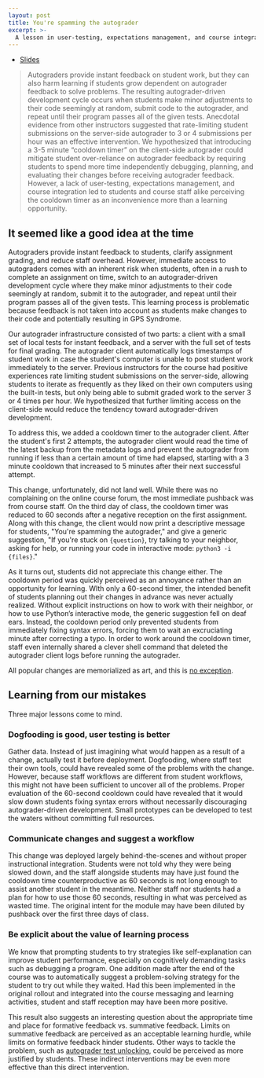 ```yaml
---
layout: post
title: You're spamming the autograder
excerpt: >-
  A lesson in user-testing, expectations management, and course integration.
---
```


- [Slides](https://docs.google.com/presentation/d/1WO7fxvEAZnfCv8oqTrbHjm5_a0uAkv4u8sw9bQ_mSqM/edit?usp=sharing)

> Autograders provide instant feedback on student work, but they can also harm learning if students grow dependent on autograder feedback to solve problems. The resulting autograder-driven development cycle occurs when students make minor adjustments to their code seemingly at random, submit code to the autograder, and repeat until their program passes all of the given tests. Anecdotal evidence from other instructors suggested that rate-limiting student submissions on the server-side autograder to 3 or 4 submissions per hour was an effective intervention. We hypothesized that introducing a 3-5 minute “cooldown timer” on the client-side autograder could mitigate student over-reliance on autograder feedback by requiring students to spend more time independently debugging, planning, and evaluating their changes before receiving autograder feedback. However, a lack of user-testing, expectations management, and course integration led to students and course staff alike perceiving the cooldown timer as an inconvenience more than a learning opportunity.

## It seemed like a good idea at the time

Autograders provide instant feedback to students, clarify assignment grading, and reduce staff overhead. However, immediate access to autograders comes with an inherent risk when students, often in a rush to complete an assignment on time, switch to an autograder-driven development cycle where they make minor adjustments to their code seemingly at random, submit it to the autograder, and repeat until their program passes all of the given tests. This learning process is problematic because feedback is not taken into account as students make changes to their code and potentially resulting in GPS Syndrome.

Our autograder infrastructure consisted of two parts: a client with a small set of local tests for instant feedback, and a server with the full set of tests for final grading. The autograder client automatically logs timestamps of student work in case the student's computer is unable to post student work immediately to the server. Previous instructors for the course had positive experiences rate limiting student submissions on the server-side, allowing students to iterate as frequently as they liked on their own computers using the built-in tests, but only being able to submit graded work to the server 3 or 4 times per hour. We hypothesized that further limiting access on the client-side would reduce the tendency toward autograder-driven development.

To address this, we added a cooldown timer to the autograder client. After the student's first 2 attempts, the autograder client would read the time of the latest backup from the metadata logs and prevent the autograder from running if less than a certain amount of time had elapsed, starting with a 3 minute cooldown that increased to 5 minutes after their next successful attempt.

This change, unfortunately, did not land well. While there was no complaining on the online course forum, the most immediate pushback was from course staff. On the third day of class, the cooldown timer was reduced to 60 seconds after a negative reception on the first assignment. Along with this change, the client would now print a descriptive message for students, "You're spamming the autograder," and give a generic suggestion, "If you're stuck on `{question}`, try talking to your neighbor, asking for help, or running your code in interactive mode: `python3 -i {files}`."

As it turns out, students did not appreciate this change either. The cooldown period was quickly perceived as an annoyance rather than an opportunity for learning. WIth only a 60-second timer, the intended benefit of students planning out their changes in advance was never actually realized. Without explicit instructions on how to work with their neighbor, or how to use Python’s interactive mode, the generic suggestion fell on deaf ears. Instead, the cooldown period only prevented students from immediately fixing syntax errors, forcing them to wait an excruciating minute after correcting a typo. In order to work around the cooldown timer, staff even internally shared a clever shell command that deleted the autograder client logs before running the autograder.

All popular changes are memorialized as art, and this is [no exception][].

[no exception]: https://inst.eecs.berkeley.edu/~cs61a/su17/proj/scheme_gallery/#you-re-spamming-the-autograder

## Learning from our mistakes

Three major lessons come to mind.

### Dogfooding is good, user testing is better

Gather data. Instead of just imagining what would happen as a result of a change, actually test it before deployment. Dogfooding, where staff test their own tools, could have revealed some of the problems with the change. However, because staff workflows are different from student workflows, this might not have been sufficient to uncover all of the problems. Proper evaluation of the 60-second cooldown could have revealed that it would slow down students fixing syntax errors without necessarily discouraging autograder-driven development. Small prototypes can be developed to test the waters without committing full resources.

### Communicate changes and suggest a workflow

This change was deployed largely behind-the-scenes and without proper instructional integration. Students were not told why they were being slowed down, and the staff alongside students may have just found the cooldown time counterproductive as 60 seconds is not long enough to assist another student in the meantime. Neither staff nor students had a plan for how to use those 60 seconds, resulting in what was perceived as wasted time. The original intent for the module may have been diluted by pushback over the first three days of class.

### Be explicit about the value of learning process

We know that prompting students to try strategies like self-explanation can improve student performance, especially on cognitively demanding tasks such as debugging a program. One addition made after the end of the course was to automatically suggest a problem-solving strategy for the student to try out while they waited. Had this been implemented in the original rollout and integrated into the course messaging and learning activities, student and staff reception may have been more positive.

This result also suggests an interesting question about the appropriate time and place for formative feedback vs. summative feedback. Limits on summative feedback are perceived as an acceptable learning hurdle, while limits on formative feedback hinder students. Other ways to tackle the problem, such as [autograder test unlocking][], could be perceived as more justified by students. These indirect interventions may be even more effective than this direct intervention.

[autograder test unlocking]: https://youtu.be/polTBnMXGQI?t=2120

